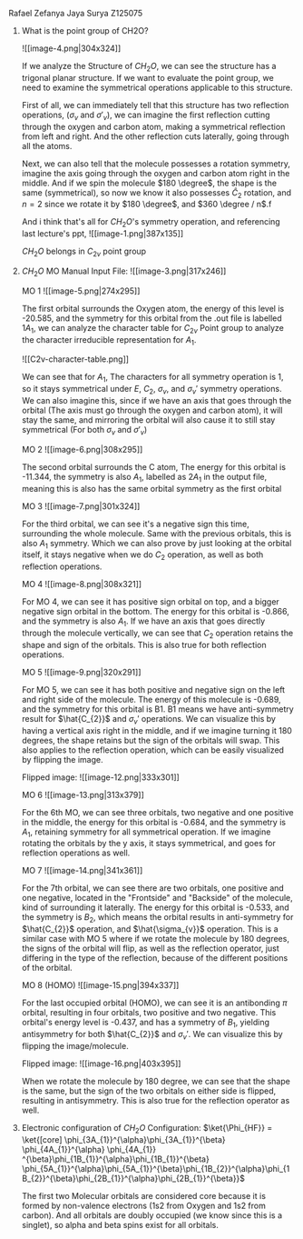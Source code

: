 Rafael Zefanya Jaya Surya
Z125075

1. What is the point group of CH2O?
	
	![[image-4.png|304x324]]
	
	If we analyze the Structure of $CH_{2}O$, we can see the structure has a trigonal planar structure. If we want to evaluate the point group, we need to examine the symmetrical operations applicable to this structure.
	
	First of all, we can immediately tell that this structure has two reflection operations, ($\sigma_{v}$ and $\sigma'_{v}$), we can imagine the first reflection cutting through the oxygen and carbon atom, making a symmetrical reflection from left and right. And the other reflection cuts laterally, going through all the atoms.
	
	Next, we can also tell that the molecule possesses a rotation symmetry, imagine the axis going through the oxygen and carbon atom right in the middle. And if we spin the molecule $180 \degree$, the shape is the same (symmetrical), so now we know it  also possesses $\hat{C}_{2}$ rotation, and $n = 2$ since we rotate it by $180 \degree$, and $360 \degree / n$.f
	
	And i think that's all for $CH_{2}O$'s symmetry operation, and referencing last lecture's ppt,
	![[image-1.png|387x135]]
	
	$CH_{2}O$ belongs in $C_{2v}$ point group

2. $CH_{2}O$ MO
	Manual Input File:
	![[image-3.png|317x246]]
	
	MO 1
	![[image-5.png|274x295]]
	
	The first orbital surrounds the Oxygen atom, the energy of this level is -20.585, and the symmetry for this orbital from the .out file is labelled $1A_{1}$, we can analyze the character table for $C_{2v}$ Point group to analyze the character  irreducible representation for $A_{1}$.
	
	![[C2v-character-table.png]]
	
	We can see that for $A_{1}$, The characters for all symmetry operation is 1, so it stays symmetrical under $E$, $C_{2}$, $\sigma_{v}$, and $\sigma_{v}'$ symmetry operations. We can also imagine this, since if we have an axis that goes through the orbital (The axis must go through the oxygen and carbon atom), it will stay the same, and mirroring the orbital will also cause it to still stay symmetrical (For both $\sigma_{v}$ and $\sigma'_{v}$)
	
	MO 2
	![[image-6.png|308x295]]
	
	The second orbital surrounds the C atom, The energy for this orbital is -11.344, the symmetry is also $A_{1}$, labelled as $2A_{1}$ in the output file, meaning this is also has the same orbital symmetry as the first orbital
	
	MO 3
	![[image-7.png|301x324]]
	
	For the third orbital, we can see it's a negative sign this time, surrounding the whole molecule. Same with the previous orbitals, this is also $A_{1}$ symmetry. Which we can also prove by just looking at the orbital itself, it stays negative when we do $C_{2}$ operation, as well as both reflection operations.
	
	MO 4
	![[image-8.png|308x321]]
	
	For MO 4, we can see it has positive sign orbital on top, and a bigger negative sign orbital in the bottom. The energy for this orbital is -0.866, and the symmetry is also $A_{1}$. If we have an axis that goes directly through the molecule vertically, we can see that $C_{2}$ operation retains the shape and sign of the orbitals. This is also true for both reflection operations.
	
	MO 5
	![[image-9.png|320x291]]
	
	For MO 5, we can see it has both positive and negative sign on the left and right side of the molecule. The energy of this molecule is -0.689, and the symmetry for this orbital is B1. B1 means we have anti-symmetry result for $\hat{C_{2}}$ and $\sigma_{v}'$ operations. We can visualize this by having a vertical axis right in the middle, and if we imagine turning it 180 degrees, the shape retains but the sign of the orbitals will swap. This also applies to the reflection operation, which can be easily visualized by flipping the image.
	
	Flipped image:
	![[image-12.png|333x301]]
	
	
	MO 6
	![[image-13.png|313x379]]
	
	For the 6th MO, we can see three orbitals, two negative and one positive in the middle, the energy for this orbital is -0.684, and the symmetry is $A_{1}$, retaining symmetry for all symmetrical operation. If we imagine rotating the orbitals by the y axis, it stays symmetrical, and goes for reflection operations as well.
	
	
	MO 7
	![[image-14.png|341x361]]
	
	For the 7th orbital, we can see there are two orbitals, one positive and one negative, located in the "Frontside" and "Backside" of the molecule, kind of surrounding it laterally. The energy for this orbital is -0.533, and the symmetry is $B_{2}$, which means the orbital results in anti-symmetry for $\hat{C_{2}}$ operation, and $\hat{\sigma_{v}}$ operation. This is a similar case with MO 5 where if we rotate the molecule by 180 degrees, the signs of the orbital will flip, as well as the reflection operator, just differing in the type of the reflection, because of the different positions of the orbital.
	
	
	MO 8 (HOMO)
	![[image-15.png|394x337]]
	
	For the last occupied orbital (HOMO), we can see it is an antibonding $\pi$ orbital, resulting in four orbitals, two positive and two negative. This orbital's energy level is -0.437, and has a symmetry of $B_{1}$, yielding antisymmetry for both $\hat{C_{2}}$ and ${\sigma_{v}'}$. We can visualize this by flipping the image/molecule.
	
	Flipped image:
	![[image-16.png|403x395]]
	
	When we rotate the molecule by 180 degree, we can see that the shape is the same, but the sign of the two orbitals on either side is flipped, resulting in antisymmetry. This is also true for the reflection operator as well.

3. Electronic configuration of $CH_{2}O$
	Configuration:
	$\ket{\Phi_{HF}} = \ket{[core] \phi_{3A_{1}}^{\alpha}\phi_{3A_{1}}^{\beta} \phi_{4A_{1}}^{\alpha} \phi_{4A_{1}} ^{\beta}\phi_{1B_{1}}^{\alpha}\phi_{1B_{1}}^{\beta} \phi_{5A_{1}}^{\alpha}\phi_{5A_{1}}^{\beta}\phi_{1B_{2}}^{\alpha}\phi_{1B_{2}}^{\beta}\phi_{2B_{1}}^{\alpha}\phi_{2B_{1}}^{\beta}}$ 
	
	The first two Molecular orbitals are considered core because it is formed by non-valence electrons (1s2 from Oxygen and 1s2 from carbon). And all orbitals are doubly occupied (we know since this is a singlet), so alpha and beta spins exist for all orbitals.
	
	